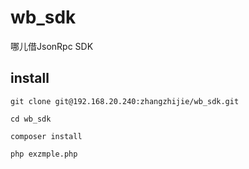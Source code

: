 # wb_sdk

哪儿借JsonRpc SDK

## install

```
git clone git@192.168.20.240:zhangzhijie/wb_sdk.git

cd wb_sdk

composer install

php exzmple.php 
```
